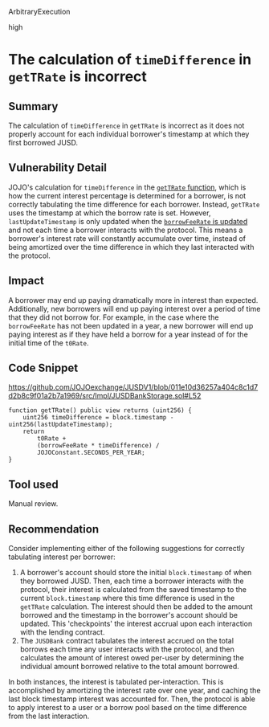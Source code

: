 ArbitraryExecution

high

# The calculation of `timeDifference` in `getTRate` is incorrect

## Summary

The calculation of `timeDifference` in `getTRate` is incorrect as it does not properly account for each individual borrower's timestamp at which they first borrowed JUSD.

## Vulnerability Detail

JOJO's calculation for `timeDifference` in the [`getTRate` function](https://github.com/JOJOexchange/JUSDV1/blob/011e10d36257a404c8c1d7d2b8c9f01a2b7a1969/src/Impl/JUSDBankStorage.sol#L51), which is how the current interest percentage is determined for a borrower, is not correctly tabulating the time difference for each borrower. Instead, `getTRate` uses the timestamp at which the borrow rate is set. However, `lastUpdateTimestamp` is only updated when the [`borrowFeeRate` is updated](https://github.com/JOJOexchange/JUSDV1/blob/011e10d36257a404c8c1d7d2b8c9f01a2b7a1969/src/Impl/JUSDOperation.sol#L170) and not each time a borrower interacts with the protocol. This means a borrower's interest rate will constantly accumulate over time, instead of being amortized over the time difference in which they last interacted with the protocol.

## Impact

A borrower may end up paying dramatically more in interest than expected. Additionally, new borrowers will end up paying interest over a period of time that they did not borrow for. For example, in the case where the `borrowFeeRate` has not been updated in a year, a new borrower will end up paying interest as if they have held a borrow for a year instead of for the initial time of the `t0Rate`.

## Code Snippet

https://github.com/JOJOexchange/JUSDV1/blob/011e10d36257a404c8c1d7d2b8c9f01a2b7a1969/src/Impl/JUSDBankStorage.sol#L52

```solidity
function getTRate() public view returns (uint256) {
    uint256 timeDifference = block.timestamp - uint256(lastUpdateTimestamp);
    return
        t0Rate +
        (borrowFeeRate * timeDifference) /
        JOJOConstant.SECONDS_PER_YEAR;
}
```

## Tool used

Manual review.

## Recommendation

Consider implementing either of the following suggestions for correctly tabulating interest per borrower:

1. A borrower's account should store the initial `block.timestamp` of when they borrowed JUSD. Then, each time a borrower interacts with the protocol, their interest is calculated from the saved timestamp to the current `block.timestamp` where this time difference is used in the `getTRate` calculation. The interest should then be added to the amount borrowed and the timestamp in the borrower's account should be updated. This 'checkpoints' the interest accrual upon each interaction with the lending contract.
2. The `JUSDBank` contract tabulates the interest accrued on the total borrows each time any user interacts with the protocol, and then calculates the amount of interest owed per-user by determining the individual amount borrowed relative to the total amount borrowed.

In both instances, the interest is tabulated per-interaction. This is accomplished by amortizing the interest rate over one year, and caching the last block timestamp interest was accounted for. Then, the protocol is able to apply interest to a user or a borrow pool based on the time difference from the last interaction.
